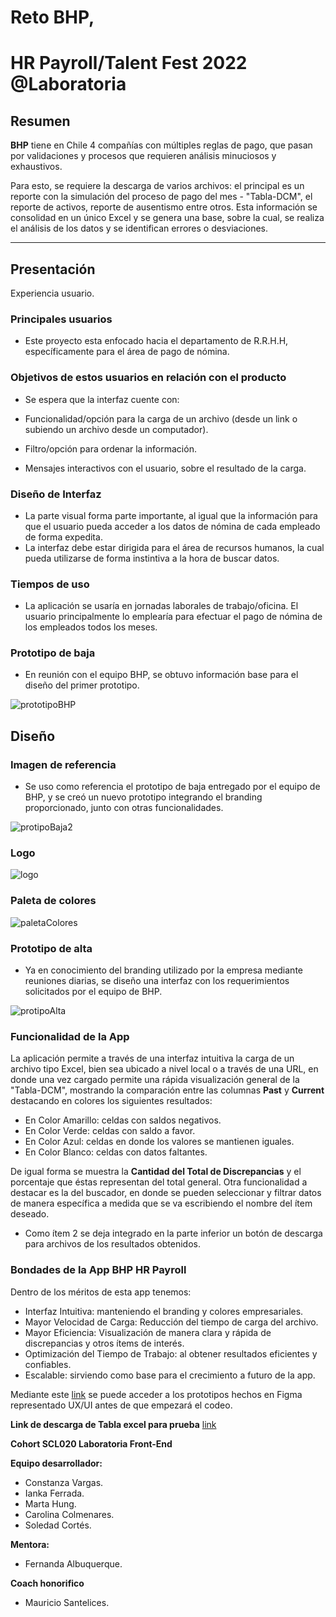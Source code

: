 # Reto BHP,
# HR Payroll/Talent Fest 2022 @Laboratoria #

## Resumen

  **BHP** tiene en Chile 4 compañías con múltiples reglas de pago, que pasan por validaciones y procesos que requieren análisis minuciosos y exhaustivos.
  
Para esto, se requiere la descarga de varios archivos: el principal es un reporte con la simulación del proceso de pago del mes - "Tabla-DCM", el reporte de activos, reporte de ausentismo entre otros. 
Esta información se consolidad en un único Excel y se genera una base, sobre la cual, se realiza el análisis de los datos y se identifican errores o desviaciones. 

***

## Presentación 
Experiencia usuario.

### Principales usuarios

* Este proyecto esta enfocado hacia el departamento de R.R.H.H, específicamente para el área de pago de nómina. 

### Objetivos de estos usuarios en relación con el producto

* Se espera que la interfaz cuente con: 

* Funcionalidad/opción para la carga de un archivo (desde un link o subiendo un archivo desde un computador).
* Filtro/opción para ordenar la información.
* Mensajes interactivos con el usuario, sobre el resultado de la carga.

### Diseño de Interfaz

* La parte visual forma parte importante,  al igual que la información para que el usuario pueda acceder a los datos de nómina de cada empleado de forma expedita. 
* La interfaz debe estar dirigida para el área de recursos humanos, la cual pueda utilizarse de forma instintiva a la hora de buscar datos.

### Tiempos de uso

* La aplicación se usaría en jornadas laborales de trabajo/oficina. El usuario principalmente lo emplearía para efectuar el pago de nómina de los empleados todos los meses.

### Prototipo de baja

* En reunión con el equipo BHP, se obtuvo información base para el diseño del primer prototipo.

![prototipoBHP](./public/prototipoBHP.jpg)

## Diseño

### Imagen de referencia

* Se uso como referencia el prototipo de baja entregado por el equipo de BHP, y se creó un nuevo prototipo integrando el branding proporcionado, junto con otras funcionalidades.

![protipoBaja2](./public/prototipoBaja2.png)

### Logo 

![logo](./public/bhpLogo.jpg)

### Paleta de colores

![paletaColores](./public/paletaColores.png)

### Prototipo de alta

* Ya en conocimiento del branding utilizado por la empresa mediante reuniones diarias, se diseño una interfaz con los requerimientos solicitados por el equipo de BHP.

![protipoAlta](./public/prototipoAlta.png)

### Funcionalidad de la App

La aplicación permite a través de una interfaz intuitiva la carga de un archivo tipo Excel, bien sea ubicado a nivel local o a través de una URL, en donde una vez cargado permite una rápida visualización general de la "Tabla-DCM",  mostrando la comparación entre las columnas **Past** y **Current** destacando en colores los siguientes resultados:

-	En Color Amarillo: celdas con saldos negativos.
-	En Color Verde: celdas con saldo a favor.
-	En Color Azul: celdas en donde los valores se mantienen iguales. 
-	En Color Blanco: celdas con datos faltantes.

De igual forma se muestra la **Cantidad del Total de Discrepancias** y el porcentaje que éstas representan del total general. 
Otra funcionalidad a destacar es la del buscador, en donde se pueden seleccionar y filtrar datos de manera específica a medida que se va escribiendo el nombre del ítem deseado.

* Como ítem 2 se deja integrado en la parte inferior un botón de descarga para archivos de los resultados obtenidos.

### Bondades de la App BHP HR Payroll

Dentro de los méritos de esta app tenemos:

-	Interfaz Intuitiva: manteniendo el branding y colores empresariales. 
-	Mayor Velocidad de Carga: Reducción del tiempo de carga del archivo.
-	Mayor Eficiencia: Visualización de manera clara y rápida de discrepancias y otros ítems de interés.
-	Optimización del Tiempo de Trabajo: al obtener resultados eficientes y confiables.
-	Escalable: sirviendo como base para el crecimiento a futuro de la app.


Mediante este [link](https://www.figma.com/file/P5MMMTQwwWGTxz5diq1QIV/BHP---Talent-Fest?node-id=0%3A1) se puede acceder a los prototipos hechos en Figma representado UX/UI antes de que empezará el codeo.

**Link de descarga de Tabla excel para prueba**
[link](https://docs.google.com/spreadsheets/d/1-riVF1YI5drFRqDoCoeS2jL0q5b6sHfs/edit?usp=sharing&ouid=106150383958074611680&rtpof=true&sd=true)

**Cohort SCL020 Laboratoria Front-End**

**Equipo desarrollador:**
- Constanza Vargas.
- Ianka Ferrada.
- Marta Hung.
- Carolina Colmenares.
- Soledad Cortés.

**Mentora:**

- Fernanda Albuquerque.

**Coach honorifico**

-  Mauricio Santelices.

